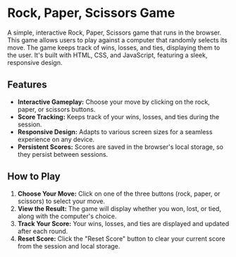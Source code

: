 # Rock, Paper, Scissors Game

A simple, interactive Rock, Paper, Scissors game that runs in the browser. This game allows users to play against a computer that randomly selects its move. The game keeps track of wins, losses, and ties, displaying them to the user. It's built with HTML, CSS, and JavaScript, featuring a sleek, responsive design.

## Features

- **Interactive Gameplay:** Choose your move by clicking on the rock, paper, or scissors buttons.
- **Score Tracking:** Keeps track of your wins, losses, and ties during the session.
- **Responsive Design:** Adapts to various screen sizes for a seamless experience on any device.
- **Persistent Scores:** Scores are saved in the browser's local storage, so they persist between sessions.

## How to Play

1. **Choose Your Move:** Click on one of the three buttons (rock, paper, or scissors) to select your move.
2. **View the Result:** The game will display whether you won, lost, or tied, along with the computer's choice.
3. **Track Your Score:** Your wins, losses, and ties are displayed and updated after each round.
4. **Reset Score:** Click the "Reset Score" button to clear your current score from the session and local storage.
